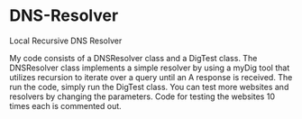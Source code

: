 # DNS-Resolver
Local Recursive DNS Resolver

My code consists of a DNSResolver class and a DigTest class.
The DNSResolver class implements a simple resolver by using a myDig tool that utilizes recursion to iterate over a query until an A response is received. 
The run the code, simply run the DigTest class. You can test more websites and resolvers by changing the parameters.
Code for testing the websites 10 times each is commented out.
